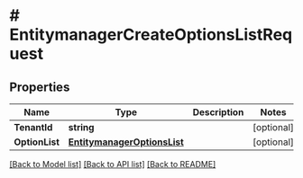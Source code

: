# # EntitymanagerCreateOptionsListRequest


## Properties 


Name | Type | Description | Notes
------------ | ------------- | ------------- | -------------
**TenantId**| **string** |   | [optional]
**OptionList**| [**EntitymanagerOptionsList**](EntitymanagerOptionsList.md) |   | [optional]


[[Back to Model list]](../../README.md#models) [[Back to API list]](../../README.md#endpoints) [[Back to README]](../../README.md)

